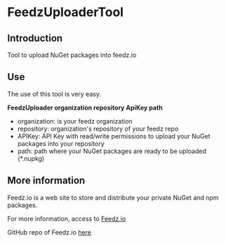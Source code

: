 # FeedzUploaderTool

## Introduction
Tool to upload NuGet packages into feedz.io

## Use
The use of this tool is very easy.

**FeedzUploader organization repository ApiKey path**

- organization: is your feedz organization
- repository: organization's repository of your feedz repo
- APIKey: API Key with read/write permissions to upload your NuGet packages into your repository
- path: path where your NuGet packages are ready to be uploaded (*.nupkg)

## More information
Feedz.io is a web site to store and distribute your private NuGet and npm packages.

For more information, access to [Feedz.io](https://feedz.io/)

GitHub repo of Feedz.io [here](https://github.com/feedz-io)
